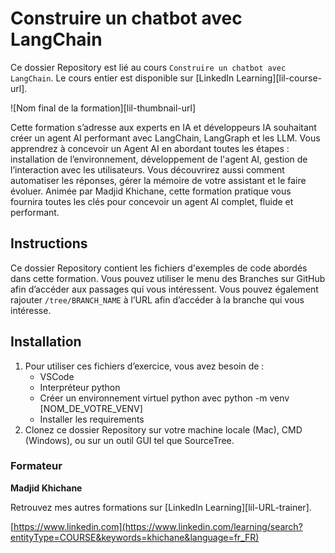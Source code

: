 # Construire un chatbot avec LangChain	

Ce dossier Repository est lié au cours `Construire un chatbot avec LangChain`. Le cours entier est disponible sur [LinkedIn Learning][lil-course-url].

![Nom final de la formation][lil-thumbnail-url] 

Cette formation s’adresse aux experts en IA et développeurs IA souhaitant créer un agent AI performant avec LangChain, LangGraph et les LLM. Vous apprendrez à concevoir un Agent AI en abordant toutes les étapes : installation de l’environnement, développement de l'agent AI, gestion de l’interaction avec les utilisateurs. Vous découvrirez aussi comment automatiser les réponses, gérer la mémoire de votre assistant et le faire évoluer. Animée par Madjid Khichane, cette formation pratique vous fournira toutes les clés pour concevoir un agent AI complet, fluide et performant.		

## Instructions

Ce dossier Repository contient les fichiers d'exemples de code abordés dans cette formation. Vous pouvez utiliser le menu des Branches sur GitHub afin d’accéder aux passages qui vous intéressent. Vous pouvez également rajouter `/tree/BRANCH_NAME` à l’URL afin d’accéder à la branche qui vous intéresse. 

 
## Installation

1. Pour utiliser ces fichiers d’exercice, vous avez besoin de : 
   - VSCode
   - Interpréteur python
   - Créer un environnement virtuel python avec python -m venv [NOM_DE_VOTRE_VENV]
   - Installer les requirements  
2. Clonez ce dossier Repository sur votre machine locale (Mac), CMD (Windows), ou sur un outil GUI tel que SourceTree. 



### Formateur

**Madjid Khichane** 

 Retrouvez mes autres formations sur [LinkedIn Learning][lil-URL-trainer].
 
[https://www.linkedin.com](https://www.linkedin.com/learning/search?entityType=COURSE&keywords=khichane&language=fr_FR)
 

